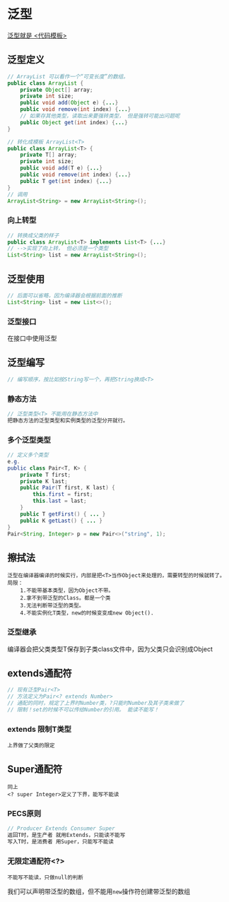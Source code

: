 # 泛型

<u>泛型就是  <代码模板></u>

## 泛型定义

```java
// ArrayList 可以看作一个“可变长度”的数组。
public class ArrayList {
    private Object[] array;
    private int size;
    public void add(Object e) {...}
    public void remove(int index) {...}
    // 如果存其他类型，读取出来要强转类型， 但是强转可能出问题呢
    public Object get(int index) {...} 
}

// 转化成模板 ArrayList<T>
public class ArrayList<T> {
    private T[] array;
    private int size;
    public void add(T e) {...}
    public void remove(int index) {...}
    public T get(int index) {...}
}
// 调用
ArrayList<String> = new ArrayList<String>();
```

### 向上转型

```java
// 转换成父类的样子
public class ArrayList<T> implements List<T> {...}
// -->实现了向上转， 但必须是一个类型
List<String> list = new ArrayList<String>();
```

## 泛型使用

```java
// 后面可以省略，因为编译器会根据前面的推断
List<String> list = new List<>();
```

### 泛型接口

在接口中使用泛型

## 泛型编写

```java
// 编写顺序，按比如按String写一个，再把String换成<T>
```

### 静态方法

```java
// 泛型类型<T> 不能用在静态方法中
把静态方法的泛型类型和实例类型的泛型分开就行。
```

### 多个泛型类型

```java
// 定义多个类型
e.g.
public class Pair<T, K> {
    private T first;
    private K last;
    public Pair(T first, K last) {
        this.first = first;
        this.last = last;
    }
    public T getFirst() { ... }
    public K getLast() { ... }
}
Pair<String, Integer> p = new Pair<>("string", 1);
```

## 擦拭法

```
泛型在编译器编译的时候实行，内部是把<T>当作Object来处理的，需要转型的时候就转了。
局限：
    1.不能带基本类型，因为Object不带。
    2.拿不到带泛型的Class。都是一个类
    3.无法判断带泛型的类型。
    4.不能实例化T类型，new的时候变变成new Object().
```

### 泛型继承

编译器会把父类类型T保存到子类class文件中，因为父类只会识别成Object

## extends通配符

```java
// 现有泛型Pair<T>
// 方法定义为Pair<? extends Number>
// 通配的同时，规定了上界时Number类，?只能时Number及其子类来做了
// 限制！set的时候不可以传给Number的引用。 能读不能写！
```

### extends 限制T类型

```
上界做了父类的限定
```

## Super通配符

```
同上
<? super Integer>定义了下界，能写不能读
```

### PECS原则

```java
// Producer Extends Consumer Super
返回T时，是生产者 就用Extends，只能读不能写
写入T时，是消费者 用Super，只能写不能读
```

### 无限定通配符<?>

```
不能写不能读，只做null的判断
```

我们可以声明带泛型的数组，但不能用`new`操作符创建带泛型的数组